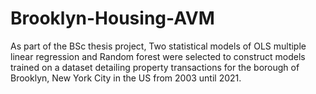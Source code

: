 # Brooklyn-Housing-AVM
As part of the BSc thesis project, Two statistical models of OLS multiple linear regression and Random forest were selected to construct models trained on a dataset detailing property transactions for the borough of Brooklyn, New York City in the US from 2003 until 2021.
